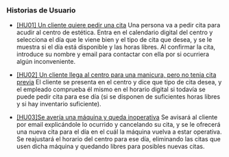 ### Historias de Usuario

* [[HU01] Un cliente quiere pedir una cita](https://github.com/Davidmd00/iv-DMD/issues/4 )
Una persona va a pedir cita para acudir al centro de estética. Entra en el calendario digital del centro y selecciona el día que le viene bien y el tipo de cita que desea, y se le muestra si el día está disponible y las horas libres. Al confirmar la cita, introduce su nombre y email para contactar con ella por si ocurriera algún inconveniente.


* [[HU02] Un cliente llega al centro para una manicura, pero no tenia cita previa](https://github.com/Davidmd00/iv-DMD/issues/5) 
El cliente se presenta en el centro y dice que tipo de cita desea, y el empleado comprueba él mismo en el horario digital si todavía se puede pedir cita para ese día (si se disponen de suficientes horas libres y si hay inventario suficiente).

* [[HU03]Se avería una máquina y queda inoperativa](https://github.com/Davidmd00/iv-DMD/issues/6) 
Se avisará al cliente por email explicándole lo ocurrido y cancelando su cita, y se le ofrecerá una nueva cita para el día en el cuál la máquina vuelva a estar operativa. Se reajustará el horario del centro para ese día, eliminando las citas que usen dicha máquina y quedando libres para posibles nuevas citas.


